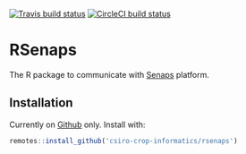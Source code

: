 <!-- badges: start -->
[![Travis build status](https://travis-ci.com/csiro-crop-informatics/rsenaps.svg?branch=master)](https://travis-ci.com/csiro-crop-informatics/rsenaps)
[![CircleCI build status](https://circleci.com/gh/csiro-crop-informatics/rsenaps.svg?style=svg)](https://circleci.com/gh/csiro-crop-informatics/rsenaps)
<!-- badges: end -->

# RSenaps
The R package to communicate with [Senaps](https://senaps.io/) platform.

## Installation

Currently on [Github](https://github.com/csiro-crop-informatics/rsenaps) only. Install with:

```r
remotes::install_github('csiro-crop-informatics/rsenaps')
```

